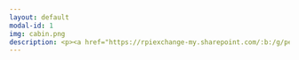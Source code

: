```yaml
---
layout: default
modal-id: 1
img: cabin.png
description: <p><a href="https://rpiexchange-my.sharepoint.com/:b:/g/personal/bowerj6_rpi_edu/EQtkeE4B68ZLqvd7PAW3XssBi1maVu77bZcr2S8Kd54jDQ"><strong><font size="6"><font color="#0000ff">Link to Resume (PDF)</font></a></p><br><strong>Professional Summary</strong></font></strong><br><br><font size="4">Social science scholar fascinated by the power of vocal performance in the video game medium, surveillance studies, and the materiality of digital space. Trophy-hunting video game completionist, engaging voice actor, and lover of all things international. Dedicated and collaborative professional with exemplary customer service skills, and over a  decade of experience in the fields of entertainment media, healthcare, and academia.</font><br><br><br></strong><br><strong><font size="6">All Positions</font></strong><br><em>(Chronological Order)</em><br><br><strong>Teaching Assistant</strong><br>AI in the Information Age (Fall 2023)<br>Motivation and Performance (Fall 2023)<br>200 Year Old Vampires - History of Motion Pictures (Fall 2024)<br>Introduction to Game Storytelling (Fall 2024, Spring 2025)<br>Psychology of Mindfulness (Spring 2025)<br>Troy, NY, USA<br> August 2023 - Present<br><br><strong><strong><font size="4">Voice Actor / Transcript Editor </strong><br>Bloody Disgusting, LLC<br>Remote<br> September 2021 - Present<br><br><strong>Writing Center Tutor</strong><br>RPI Center for Global Communication + Design (COMM+D)<br> Troy, NY, USA<br> January 2024 - May 2024<br><br>Access Coordinator - Global Patient Services</strong> <br>Children’s Hospital of Philadelphia (CHOP)<br>Philadelphia, PA, USA<br> November 2018 - July 2022<br><br><strong>Greater Philadelphia Coronavirus HelpLine - Contact Tracing Center</strong> <br>Children’s Hospital of Philadelphia (CHOP)<br>Philadelphia, PA, USA<br> July 2020 - February 2021<br><br><strong>Program Assistant - Department of Communication</strong><br>Drexel University<br>Philadelphia, PA, USA<br> January 2015 - October 2018<br><br><strong>Adjunct Chinese Instructor - Modern Languages Program</strong><br>Drexel University<br>Philadelphia, PA, USA<br> September 2014 - September 2016<br><br><strong>Program Assistant - Modern Languages Program</strong> <br> Drexel University<br>Philadelphia, PA, USA<br> November 2013 - June 2014<br><br><strong>Airport Coordinator / Assistant to the Regional Travel & Logistics Coordinator</strong><br>AFS-USA<br>New York City, NY, USA <br>Summer 2013<br><br><strong>Freelance Journalist / Blog Writer</strong> <br>Viacom - MTV Korea<br>New York City, NY, USA<br> March 2012 - January 2013<br><br><strong>Actor - SHADES Theater</strong><br>(Student Health Advocates Developing Educational Scenarios) <br>Rutgers University Health Services<br>New Brunswick, NJ, USA<br> September 2008 - June 2012<br><br><strong>Sales / Facilities / Cashier Associate</strong> <br>Victoria’s Secret <br>Deptford, NJ, USA<br> June 2009 - January 2010</font><br><br><strong><font size="6"><br>Education</font></strong><br><br><strong><font size="4">Doctor of Philosophy - Critical Game Design </strong><em><font color="#FF0000">(in progress)</font></em><br>Rensselaer Polytechnic Institute, Troy, NY, USA<br><br><strong>Master of Science - Science, Technology & Society</strong><br>Drexel University, Philadelphia, PA, USA<br><br><strong>Bachelor of Arts - Double Major, Spanish and Mandarin Chinese</strong><br>Rutgers, The State University of New Jersey, New Brunswick, NJ, USA<br><br><br></font>
---
```

